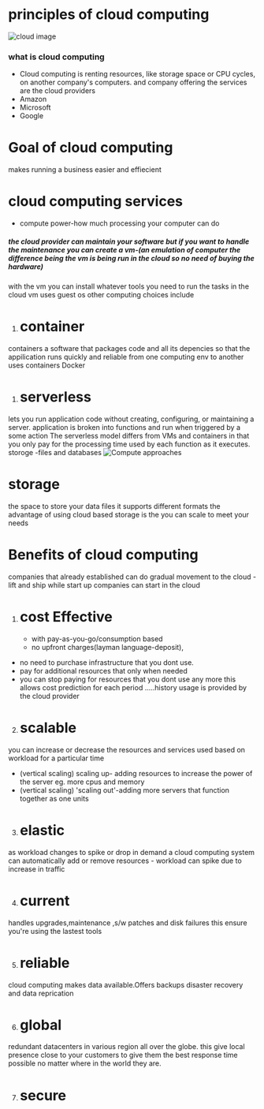 # principles of cloud computing
![cloud image](https://d2h0cx97tjks2p.cloudfront.net/blogs/wp-content/uploads/sites/2/2018/11/Cloud-Computing-Tutorial.jpg)
### what is cloud computing
* Cloud computing is renting resources, like storage space or CPU cycles, on another company's computers. 
and company offering the services are the cloud providers
* Amazon 
* Microsoft
* Google
# Goal of cloud computing
makes running a business easier and effiecient
# cloud computing services
* compute power-how much processing your computer can do
##### the cloud provider can maintain your software but if you want to handle the maintenance you can create a vm-(an emulation of computer the difference being the vm is being run in the cloud so no need of buying the hardware)
with the vm you can install whatever tools you need to run the tasks in the cloud 
vm uses guest os
other computing choices include 
1. # container
containers a software that packages code and all its depencies so that the appilication runs quickly and reliable from one computing env to another
uses containers
Docker
1. # serverless
 lets you run application code without creating, configuring, or maintaining a server. application is broken into functions and run when triggered by a some action
 The serverless model differs from VMs and containers in that you only pay for the processing time used by each function as it executes.
storoge -files and databases
![Compute approaches](https://docs.microsoft.com/en-gb/learn/modules/principles-cloud-computing/media/2-vm-vs-container-vs-serverless.png)
# storage
the space to store your 
data files it supports different formats 
the advantage of using cloud based storage is the you can scale to meet your needs 
# Benefits of cloud computing
companies that already established can do gradual movement to the cloud - lift and ship while start up companies can start in the cloud

1. # cost Effective 
   * with pay-as-you-go/consumption based  
   * no upfront charges(layman language-deposit),
  * no need to purchase infrastructure that you dont use.
  * pay for additional resources that only when needed
 *  you can stop paying for resources that you dont use any more
this allows cost prediction for each period .....history usage is provided by the cloud provider


2. # scalable
you can increase or decrease the resources and services used based on workload for a particular time
* (vertical scaling)
scaling up- adding resources to increase the power of the server eg. more cpus and memory
* (vertical scaling)
'scaling out'-adding more servers that function together as one units

3. # elastic
as workload changes to spike or drop in demand a cloud computing system can automatically add or remove resources - workload can spike due to increase in traffic

4. # current 
handles upgrades,maintenance ,s/w patches  and disk failures this ensure you're using the lastest tools

5. # reliable 
cloud computing makes data available.Offers backups disaster recovery and data reprication

6. # global
 redundant datacenters in various region all over the globe.
 this give local presence
  close to your customers to give them the best response time possible no matter where in the world they are.

 7. # secure 